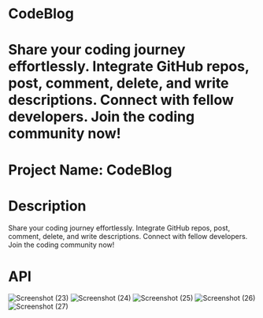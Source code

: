 
# CodeBlog
Share your coding journey effortlessly. Integrate GitHub repos, post, comment, delete, and write descriptions. Connect with fellow developers. Join the coding community now!
=======
# Project Name: CodeBlog
# Description
Share your coding journey effortlessly. Integrate GitHub repos, post, comment, delete, and write descriptions. Connect with fellow developers. Join the coding community now!
# API
![Screenshot (23)](https://github.com/sakil786-java/CodeBlog/assets/106463224/f378e125-d17e-44f4-b1e0-7c4e24d2cbe2)
![Screenshot (24)](https://github.com/sakil786-java/CodeBlog/assets/106463224/bf7a8217-093b-4ba5-98a0-e40d2580ad5c)
![Screenshot (25)](https://github.com/sakil786-java/CodeBlog/assets/106463224/95f3b52b-4bc0-4cd4-8c7f-0ef77479283f)
![Screenshot (26)](https://github.com/sakil786-java/CodeBlog/assets/106463224/57302e66-0477-402e-bc92-2fb6420e1537)
![Screenshot (27)](https://github.com/sakil786-java/CodeBlog/assets/106463224/1313e49f-f0ad-407f-9f9d-5280a4b7de57)

